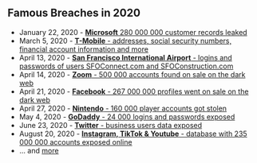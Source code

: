 <!-- sectionTitle: Famous Breaches 2020 -->
## Famous Breaches in 2020

- January 22, 2020 - [**Microsoft** 280 000 000 customer records leaked](https://www.zdnet.com/article/microsoft-discloses-security-breach-of-customer-support-database/)
- March 5, 2020 - [**T-Mobile** - addresses, social security numbers, financial account information and more](https://www.t-mobile.com/responsibility/consumer-info/pii-notice)
- April 13, 2020 - [**San Francisco International Airport** - logins and passwords of users SFOConnect.com and SFOConstruction.com](https://securityboulevard.com/2020/04/san-francisco-international-airport-reveals-data-breach-on-two-websites/)
- April 14, 2020 - [**Zoom** - 500 000 accounts found on sale on the dark web](https://www.fightingidentitycrimes.com/500-000-zoom-accounts-discovered-on-dark-web/)
- April 21, 2020 - [**Facebook** - 267 000 000 profiles went on sale on the dark web](https://www.bleepingcomputer.com/news/security/267-million-facebook-profiles-sold-for-600-on-the-dark-web/)
- April 27, 2020 - [**Nintendo** - 160 000 player accounts got stolen](https://www.techrepublic.com/article/how-to-protect-your-nintendo-account-after-the-recent-data-breach/)
- May 4, 2020 - [**GoDaddy** - 24 000 logins and passwords exposed](https://www.bleepingcomputer.com/news/security/godaddy-notifies-users-of-breached-hosting-accounts/)
- June 23, 2020 - [**Twitter** - business users data exposed](https://techcrunch.com/2020/06/23/twitter-says-some-business-users-had-their-pivate-data-exposed/)
- August 20, 2020 - [**Instagram, TikTok & Youtube** - database with 235 000 000 accounts exposed online](https://www.identityforce.com/blog/235-million-instagram-tiktok-youtube-profiles-exposed)
- ... and [more](https://www.identityforce.com/blog/2020-data-breaches)

<!-- note

Well, there were a lot. On this slide you can see the major one of 2020, but a lot more
can be found from the link on the slide.
The most recent one with 235 M user account exposed online
is terrifying. And you see, social media leaks data,
banks leaks data, airports leaks data, your local gym leaks data. Everyone do it.

I feel that security is a topic that needs to be reminded every now and then,
that's why I am here today to talk about security.

NEXT: Let's talk a bit about what is security and myths round it. It fells that there is a lot
misconceptions about this topic.
-->